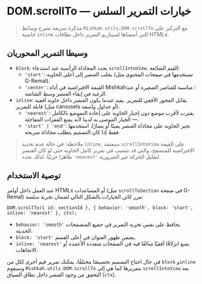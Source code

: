 # DOM.scrollTo — خيارات التمرير السلس

> مذكرة سريعة تشرح وسائط `Mishkah.utils.DOM.scrollTo` مع التركيز على خاصية `inline` التي أضفناها لسيناريو التمرير داخل نطاقات HTMLx.

## وسيطا التمرير المحوريان
- `block`: يحدد المحاذاة الرأسية عند استدعاء `scrollIntoView`. القيم الشائعة:
  - `'start'`: يجلب العنصر إلى أعلى الحاوية (نستخدمها في صفحات المحتوى مثل G-Remal).
  - `'center'`: القيمة الافتراضية في أداة Mishkah؛ مناسبة للعناصر الصغيرة أو عند الرغبة في إبقاء العنصر وسط الشاشة.
- `inline`: يقابل المحور الأفقي للتمرير. يفيد عندما يكون العنصر داخل حاوية أفقية قابلة للتمرير (مثل carousels أو جداول واسعة).
  - `'nearest'`: يقترب لأقرب موضع دون إجبار الحاوية على إعادة التموضع بالكامل — الخيار الموصى به لدينا لأنه يمنع القفزات المفاجئة.
  - `'start' | 'end'`: تجبر الحاوية على محاذاة العنصر يمينًا أو يسارًا، استخدمها فقط إذا كان التصميم يتطلب محاذاة صريحة.

> ملاحظة: في حالة عدم تحديد `inline`, سيعتمد `scrollIntoView` على القيمة الافتراضية للمتصفح، والتي قد تتسبب في تمرير كامل الحاوية حتى لو كان العنصر ظاهرًا جزئيًا. لذلك نحدد `'nearest'` لتقليل الحركة غير الضرورية.

## توصية الاستخدام
عند العمل داخل أوامر HTMLx أو المساعدات (مثل `scrollToSection` في صفحة G-Remal) مرر كائن الخيارات بالشكل التالي لضمان تجربة سلسة:

```
DOM.scrollTo({ id: sectionId }, { behavior: 'smooth', block: 'start', inline: 'nearest' }, ctx);
```

- `behavior: 'smooth'` يحافظ على نفس تجربة التمرير في جميع المتصفحات الحديثة.
- `block: 'start'` يضمن ظهور العنوان في أعلى القسم.
- `inline: 'nearest'` يمنع انزلاقًا أفقيًا مبالغًا فيه في الصفحات متعددة الأعمدة أو الاتجاهات.

في حال احتاج التصميم تخصيصًا مختلفًا، يمكنك تمرير قيم أخرى لكل من `block` و`inline` وسيقوم `Mishkah.utils.DOM.scrollTo` بتمريرها كما هي إلى `scrollIntoView` بعد التحقق من وجود العنصر داخل نطاق السياق (`ctx`).
